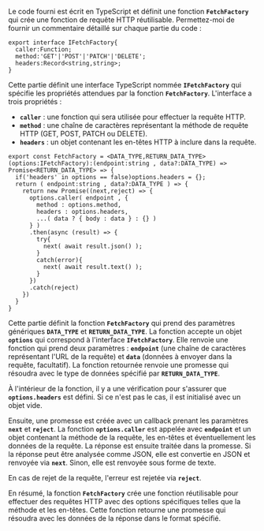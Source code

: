 Le code fourni est écrit en TypeScript et définit une fonction **`FetchFactory`** qui crée une fonction de requête HTTP réutilisable. Permettez-moi de fournir un commentaire détaillé sur chaque partie du code :

```tsx
export interface IFetchFactory{
  caller:Function;
  method:'GET'|'POST'|'PATCH'|'DELETE';
  headers:Record<string,string>;
}
```

Cette partie définit une interface TypeScript nommée **`IFetchFactory`** qui spécifie les propriétés attendues par la fonction **`FetchFactory`**. L'interface a trois propriétés :

- **`caller`** : une fonction qui sera utilisée pour effectuer la requête HTTP.
- **`method`** : une chaîne de caractères représentant la méthode de requête HTTP (GET, POST, PATCH ou DELETE).
- **`headers`** : un objet contenant les en-têtes HTTP à inclure dans la requête.

```tsx
export const FetchFactory = <DATA_TYPE,RETURN_DATA_TYPE>(options:IFetchFactory):(endpoint:string , data?:DATA_TYPE) => Promise<RETURN_DATA_TYPE> => {
  if('headers' in options == false)options.headers = {};
  return ( endpoint:string , data?:DATA_TYPE ) => {
    return new Promise((next,reject) => {
      options.caller( endpoint , {
        method : options.method,
        headers : options.headers,
        ...( data ? { body : data } : {} )
      } )
      .then(async (result) => {
        try{
          next( await result.json() );
        }
        catch(error){
          next( await result.text() );
        }
      })
      .catch(reject)
    })
  }
}
```

Cette partie définit la fonction **`FetchFactory`** qui prend des paramètres génériques **`DATA_TYPE`** et **`RETURN_DATA_TYPE`**. La fonction accepte un objet **`options`** qui correspond à l'interface **`IFetchFactory`**. Elle renvoie une fonction qui prend deux paramètres : **`endpoint`** (une chaîne de caractères représentant l'URL de la requête) et **`data`** (données à envoyer dans la requête, facultatif). La fonction retournée renvoie une promesse qui résoudra avec le type de données spécifié par **`RETURN_DATA_TYPE`**.

À l'intérieur de la fonction, il y a une vérification pour s'assurer que **`options.headers`** est défini. Si ce n'est pas le cas, il est initialisé avec un objet vide.

Ensuite, une promesse est créée avec un callback prenant les paramètres **`next`** et **`reject`**. La fonction **`options.caller`** est appelée avec **`endpoint`** et un objet contenant la méthode de la requête, les en-têtes et éventuellement les données de la requête. La réponse est ensuite traitée dans la promesse. Si la réponse peut être analysée comme JSON, elle est convertie en JSON et renvoyée via **`next`**. Sinon, elle est renvoyée sous forme de texte.

En cas de rejet de la requête, l'erreur est rejetée via **`reject`**.

En résumé, la fonction **`FetchFactory`** crée une fonction réutilisable pour effectuer des requêtes HTTP avec des options spécifiques telles que la méthode et les en-têtes. Cette fonction retourne une promesse qui résoudra avec les données de la réponse dans le format spécifié.